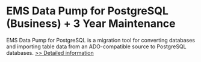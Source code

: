 # EMS Data Pump for PostgreSQL (Business) + 3 Year Maintenance
EMS Data Pump for PostgreSQL is a migration tool for converting databases and importing table data from an ADO-compatible source to PostgreSQL databases.
[>> Detailed information](https://secure.shareit.com/shareit/product.html?productid=300067928&affiliateid=200057808)